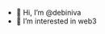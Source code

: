 - 👋 Hi, I’m @debiniva
- 👀 I’m interested in web3

<!---
debiniva/debiniva is a ✨ special ✨ repository because its `README.md` (this file) appears on your GitHub profile.
You can click the Preview link to take a look at your changes.
--->
